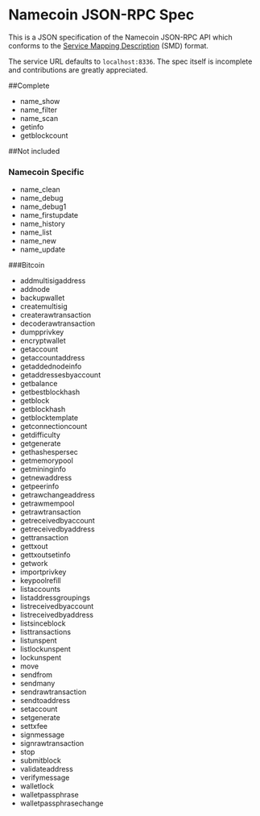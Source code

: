 # Namecoin JSON-RPC Spec
This is a JSON specification of the Namecoin JSON-RPC API which conforms to the [Service Mapping Description](https://en.wikipedia.org/wiki/Service_Mapping_Description) (SMD) format.

The service URL defaults to `localhost:8336`.  The spec itself is incomplete and contributions are greatly appreciated.


##Complete
* name_show
* name_filter
* name_scan
* getinfo
* getblockcount

##Not included
### Namecoin Specific
* name_clean
* name_debug
* name_debug1
* name_firstupdate
* name_history
* name_list
* name_new
* name_update

###Bitcoin
* addmultisigaddress
* addnode
* backupwallet
* createmultisig
* createrawtransaction
* decoderawtransaction
* dumpprivkey
* encryptwallet
* getaccount
* getaccountaddress
* getaddednodeinfo
* getaddressesbyaccount
* getbalance
* getbestblockhash
* getblock
* getblockhash
* getblocktemplate
* getconnectioncount
* getdifficulty
* getgenerate
* gethashespersec
* getmemorypool
* getmininginfo
* getnewaddress
* getpeerinfo
* getrawchangeaddress
* getrawmempool
* getrawtransaction
* getreceivedbyaccount
* getreceivedbyaddress
* gettransaction
* gettxout
* gettxoutsetinfo
* getwork
* importprivkey
* keypoolrefill
* listaccounts
* listaddressgroupings
* listreceivedbyaccount
* listreceivedbyaddress
* listsinceblock
* listtransactions
* listunspent
* listlockunspent
* lockunspent
* move
* sendfrom
* sendmany
* sendrawtransaction
* sendtoaddress
* setaccount
* setgenerate
* settxfee
* signmessage
* signrawtransaction
* stop
* submitblock
* validateaddress
* verifymessage
* walletlock
* walletpassphrase
* walletpassphrasechange